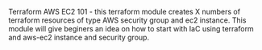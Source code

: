 Terraform AWS EC2 101 - this terraform module creates X numbers of terraform resources of type AWS security group and ec2 instance. This module will give beginers an idea on how to start with IaC using terraform and aws-ec2 instance and security group.
